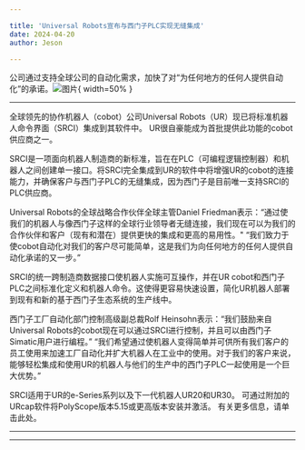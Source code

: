 ```yaml
---

title: 'Universal Robots宣布与西门子PLC实现无缝集成'
date: 2024-04-20
author: Jeson

---
```


公司通过支持全球公司的自动化需求，加快了对“为任何地方的任何人提供自动化”的承诺。![图片](https://ai-techpark.com/wp-content/uploads/2020/06/Buyer-Guide-500x281-1.jpg){ width=50% }

---


全球领先的协作机器人（cobot）公司Universal Robots（UR）现已将标准机器人命令界面（SRCI）集成到其软件中。 UR很自豪能成为首批提供此功能的cobot供应商之一。

SRCI是一项面向机器人制造商的新标准，旨在在PLC（可编程逻辑控制器）和机器人之间创建单一接口。将SRCI完全集成到UR的软件中将增强UR的cobot的连接能力，并确保客户与西门子PLC的无缝集成，因为西门子是目前唯一支持SRCI的PLC供应商。

Universal Robots的全球战略合作伙伴全球主管Daniel Friedman表示：“通过使我们的机器人与像西门子这样的全球行业领导者无缝连接，我们现在可以为我们的合作伙伴和客户（现有和潜在）提供更快的集成和更高的易用性。" “我们致力于使cobot自动化对我们的客户尽可能简单，这是我们为向任何地方的任何人提供自动化承诺的又一步。”

SRCI的统一跨制造商数据接口使机器人实施可互操作，并在UR cobot和西门子PLC之间标准化定义和机器人命令。这使得更容易快速设置，简化UR机器人部署到现有和新的基于西门子生态系统的生产线中。

西门子工厂自动化部门控制高级副总裁Rolf Heinsohn表示：“我们鼓励来自Universal Robots的cobot现在可以通过SRCI进行控制，并且可以由西门子Simatic用户进行编程。” “我们希望通过使机器人变得简单并可供所有我们客户的员工使用来加速工厂自动化并扩大机器人在工业中的使用。对于我们的客户来说，能够轻松集成和使用UR的机器人与他们的生产中的西门子PLC一起使用是一个巨大优势。”

SRCI适用于UR的e-Series系列以及下一代机器人UR20和UR30。 可通过附加的URcap软件将PolyScope版本5.15或更高版本安装并激活。 有关更多信息，请单击此处。

---
---
